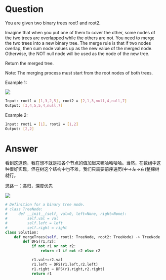 # Question
You are given two binary trees root1 and root2.

Imagine that when you put one of them to cover the other, some nodes of the two trees are overlapped while the others are not. You need to merge the two trees into a new binary tree. The merge rule is that if two nodes overlap, then sum node values up as the new value of the merged node. Otherwise, the NOT null node will be used as the node of the new tree.

Return the merged tree.

Note: The merging process must start from the root nodes of both trees.

Example 1:

![](https://assets.leetcode.com/uploads/2021/02/05/merge.jpg)
```bash
Input: root1 = [1,3,2,5], root2 = [2,1,3,null,4,null,7]
Output: [3,4,5,5,4,null,7]
```

Example 2:
```bash
Input: root1 = [1], root2 = [1,2]
Output: [2,2]
```

# Answer
看到这道题，我在想不就是把各个节点的值加起来嘛哈哈哈哈。当然，在数组中这种很好实现，但在树这个结构中也不难，我们只需要前序遍历(中->左->右)整棵树就行。

思路一：递归，深度优先

![](https://pic.leetcode-cn.com/23fbf9388a4193475a7606a6390729f575e3329e0a810d2047682f701d3ddd1f-recursion.gif)
```python
# Definition for a binary tree node.
# class TreeNode:
#     def __init__(self, val=0, left=None, right=None):
#         self.val = val
#         self.left = left
#         self.right = right
class Solution:
    def mergeTrees(self, root1: TreeNode, root2: TreeNode) -> TreeNode:
        def DFS(r1,r2):
            if not r1 or not r2:
                return r1 if not r2 else r2

            r1.val+=r2.val
            r1.left = DFS(r1.left,r2.left)
            r1.right = DFS(r1.right,r2.right)
            return r1
```
